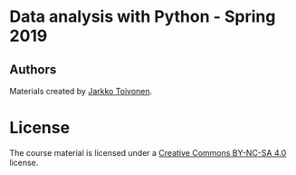 # Data analysis with Python - Spring 2019

## Authors

Materials created by [Jarkko Toivonen](https://github.com/jttoivon).

# License

The course material is licensed under a [Creative Commons BY-NC-SA 4.0](https://creativecommons.org/licenses/by-nc-sa/4.0/deed) license.
